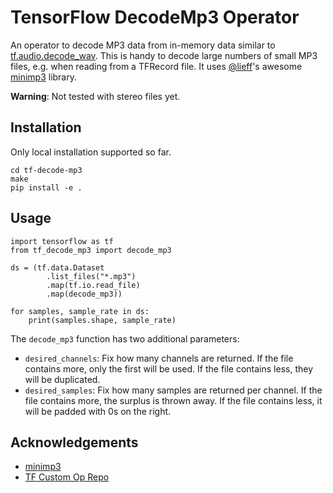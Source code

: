 # TensorFlow DecodeMp3 Operator

An operator to decode MP3 data from in-memory data similar to [tf.audio.decode_wav](https://www.tensorflow.org/api_docs/python/tf/audio/decode_wav).
This is handy to decode large numbers of small MP3 files, e.g. when reading from a TFRecord file.
It uses [@lieff](https://github.com/lieff)'s awesome [minimp3](https://github.com/lieff/minimp3) library.

**Warning**: Not tested with stereo files yet.

## Installation

Only local installation supported so far.

	cd tf-decode-mp3
	make
	pip install -e .

## Usage

	import tensorflow as tf
	from tf_decode_mp3 import decode_mp3

	ds = (tf.data.Dataset
	        .list_files("*.mp3")
	        .map(tf.io.read_file)
	        .map(decode_mp3))

	for samples, sample_rate in ds:
	    print(samples.shape, sample_rate)


The `decode_mp3` function has two additional parameters:

* `desired_channels`: Fix how many channels are returned. If the file contains more, only the first will be used. If the file contains less, they will be duplicated.
* `desired_samples`: Fix how many samples are returned per channel. If the file contains more, the surplus is thrown away. If the file contains less, it will be padded with 0s on the right.


## Acknowledgements

* [minimp3](https://github.com/lieff/minimp3)
* [TF Custom Op Repo](https://github.com/tensorflow/custom-op)
